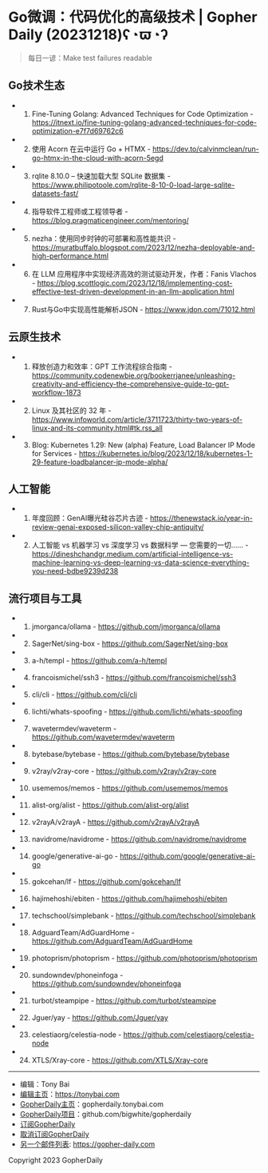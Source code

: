 # Go微调：代码优化的高级技术 | Gopher Daily (20231218)ʕ◔ϖ◔ʔ

>每日一谚：Make test failures readable

## Go技术生态


- 1. Fine-Tuning Golang: Advanced Techniques for Code Optimization - https://itnext.io/fine-tuning-golang-advanced-techniques-for-code-optimization-e7f7d69762c6

- 2. 使用 Acorn 在云中运行 Go &#43; HTMX - https://dev.to/calvinmclean/run-go-htmx-in-the-cloud-with-acorn-5egd

- 3. rqlite 8.10.0 – 快速加载大型 SQLite 数据集 - https://www.philipotoole.com/rqlite-8-10-0-load-large-sqlite-datasets-fast/

- 4. 指导软件工程师或工程领导者 - https://blog.pragmaticengineer.com/mentoring/

- 5. nezha：使用同步时钟的可部署和高性能共识 - https://muratbuffalo.blogspot.com/2023/12/nezha-deployable-and-high-performance.html

- 6. 在 LLM 应用程序中实现经济高效的测试驱动开发，作者：Fanis Vlachos - https://blog.scottlogic.com/2023/12/18/implementing-cost-effective-test-driven-development-in-an-llm-application.html

- 7. Rust与Go中实现高性能解析JSON - https://www.jdon.com/71012.html


## 云原生技术


- 1. 释放创造力和效率：GPT 工作流程综合指南 - https://community.codenewbie.org/bookerrjanee/unleashing-creativity-and-efficiency-the-comprehensive-guide-to-gpt-workflow-1873

- 2. Linux 及其社区的 32 年 - https://www.infoworld.com/article/3711723/thirty-two-years-of-linux-and-its-community.html#tk.rss_all

- 3. Blog: Kubernetes 1.29: New (alpha) Feature, Load Balancer IP Mode for Services - https://kubernetes.io/blog/2023/12/18/kubernetes-1-29-feature-loadbalancer-ip-mode-alpha/


## 人工智能


- 1. 年度回顾：GenAI曝光硅谷芯片古迹 - https://thenewstack.io/year-in-review-genai-exposed-silicon-valley-chip-antiquity/

- 2. 人工智能 vs 机器学习 vs 深度学习 vs 数据科学 — 您需要的一切...... - https://dineshchandgr.medium.com/artificial-intelligence-vs-machine-learning-vs-deep-learning-vs-data-science-everything-you-need-bdbe9239d238


## 流行项目与工具


- 1. jmorganca/ollama - https://github.com/jmorganca/ollama

- 2. SagerNet/sing-box - https://github.com/SagerNet/sing-box

- 3. a-h/templ - https://github.com/a-h/templ

- 4. francoismichel/ssh3 - https://github.com/francoismichel/ssh3

- 5. cli/cli - https://github.com/cli/cli

- 6. lichti/whats-spoofing - https://github.com/lichti/whats-spoofing

- 7. wavetermdev/waveterm - https://github.com/wavetermdev/waveterm

- 8. bytebase/bytebase - https://github.com/bytebase/bytebase

- 9. v2ray/v2ray-core - https://github.com/v2ray/v2ray-core

- 10. usememos/memos - https://github.com/usememos/memos

- 11. alist-org/alist - https://github.com/alist-org/alist

- 12. v2rayA/v2rayA - https://github.com/v2rayA/v2rayA

- 13. navidrome/navidrome - https://github.com/navidrome/navidrome

- 14. google/generative-ai-go - https://github.com/google/generative-ai-go

- 15. gokcehan/lf - https://github.com/gokcehan/lf

- 16. hajimehoshi/ebiten - https://github.com/hajimehoshi/ebiten

- 17. techschool/simplebank - https://github.com/techschool/simplebank

- 18. AdguardTeam/AdGuardHome - https://github.com/AdguardTeam/AdGuardHome

- 19. photoprism/photoprism - https://github.com/photoprism/photoprism

- 20. sundowndev/phoneinfoga - https://github.com/sundowndev/phoneinfoga

- 21. turbot/steampipe - https://github.com/turbot/steampipe

- 22. Jguer/yay - https://github.com/Jguer/yay

- 23. celestiaorg/celestia-node - https://github.com/celestiaorg/celestia-node

- 24. XTLS/Xray-core - https://github.com/XTLS/Xray-core


----

- 编辑：Tony Bai
- [编辑主页](https://tonybai.com)：https://tonybai.com
- [GopherDaily主页](https://gopherdaily.tonybai.com)：gopherdaily.tonybai.com
- [GopherDaily项目](https://github.com/bigwhite/gopherdaily)：github.com/bigwhite/gopherdaily
- [订阅GopherDaily](https://gopherdaily.tonybai.com/subscribe)
- [取消订阅GopherDaily](https://gopherdaily.tonybai.com/unsubscribe)
- [另一个邮件列表](https://gopher-daily.com): https://gopher-daily.com

Copyright 2023 GopherDaily
